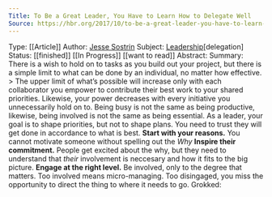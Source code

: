 ```yaml
---
Title: To Be a Great Leader, You Have to Learn How to Delegate Well
Source: https://hbr.org/2017/10/to-be-a-great-leader-you-have-to-learn-how-to-delegate-well
---
```

Type:  [[Article]]
Author: [Jesse Sostrin](https://hbr.org/search?term=jesse%20sostrin)
Subject: [Leadership](Leadership.md)[delegation]
Status: [[finished]] [[In Progress]] [[want to read]]
Abstract:
Summary:
	There is a wish to hold on to tasks as you build out your project, but there is a simple limit to what can be done by an individual, no matter how effective.
	>  The upper limit of what’s possible will increase only with each collaborator you empower to contribute their best work to your shared priorities. Likewise, your power decreases with every initiative you unnecessarily hold on to.
	Being busy is not the same as being productive, likewise, being involved is not the same as being essential.
	As a leader, your goal is to shape priorities, but not to shape plans. You need to trust they will get done in accordance to what is best.
	**Start with your reasons.**
		You cannot motivate someone without spelling out the *Why*
	**Inspire their commitment.**
		People get excited about the why, but they need to understand that *their* involvement is neccesary and how it fits to the big picture.
	**Engage at the right level.**
		Be involved, only to the degree that matters. Too involved means micro-managing. Too disingaged, you miss the opportunity to direct the thing to where it needs to go.
Grokked: